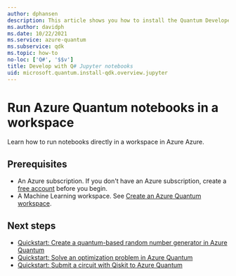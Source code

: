 ```yaml
---
author: dphansen
description: This article shows you how to install the Quantum Developer Kit (QDK) and develop your own Q# notebooks.
ms.author: davidph
ms.date: 10/22/2021
ms.service: azure-quantum
ms.subservice: qdk
ms.topic: how-to
no-loc: ['Q#', '$$v']
title: Develop with Q# Jupyter notebooks
uid: microsoft.quantum.install-qdk.overview.jupyter
---
```


# Run Azure Quantum notebooks in a workspace

Learn how to run notebooks directly in a workspace in Azure Azure. 

## Prerequisites

- An Azure subscription. If you don't have an Azure subscription, create a [free account](https://azure.microsoft.com/free/) before you begin.
- A Machine Learning workspace. See [Create an Azure Quantum workspace](how-to-create-workspace.md).



## Next steps

- [Quickstart: Create a quantum-based random number generator in Azure Quantum](xref:microsoft.quantum.quickstarts.computing)
- [Quickstart: Solve an optimization problem in Azure Quantum](xref:microsoft.quantum.quickstarts.optimization.qio)
- [Quickstart: Submit a circuit with Qiskit to Azure Quantum](xref:microsoft.quantum.quickstarts.computing.qiskit)